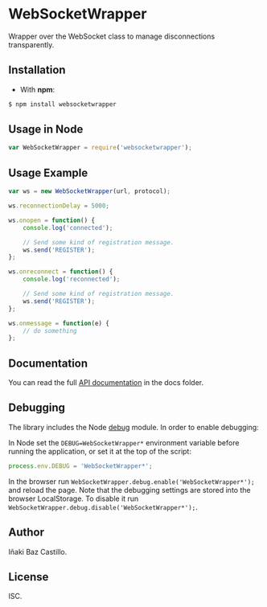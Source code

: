 # WebSocketWrapper

Wrapper over the WebSocket class to manage disconnections transparently.


## Installation

* With **npm**:

```bash
$ npm install websocketwrapper
```


## Usage in Node

```javascript
var WebSocketWrapper = require('websocketwrapper');
```


## Usage Example

```javascript
var ws = new WebSocketWrapper(url, protocol);

ws.reconnectionDelay = 5000;

ws.onopen = function() {
    console.log('connected');

    // Send some kind of registration message.
    ws.send('REGISTER');
};

ws.onreconnect = function() {
    console.log('reconnected');

    // Send some kind of registration message.
    ws.send('REGISTER');
};

ws.onmessage = function(e) {
    // do something
};
```


## Documentation

You can read the full [API documentation](docs/index.md) in the docs folder.


## Debugging

The library includes the Node [debug](https://github.com/visionmedia/debug) module. In order to enable debugging:

In Node set the `DEBUG=WebSocketWrapper*` environment variable before running the application, or set it at the top of the script:

```javascript
process.env.DEBUG = 'WebSocketWrapper*';
```

In the browser run `WebSocketWrapper.debug.enable('WebSocketWrapper*');` and reload the page. Note that the debugging settings are stored into the browser LocalStorage. To disable it run `WebSocketWrapper.debug.disable('WebSocketWrapper*');`.


## Author

Iñaki Baz Castillo.


## License

ISC.
